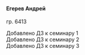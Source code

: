 #### Егерев Андрей  
гр. 6413  

Добавлено ДЗ к семинару 1  
Добавлено ДЗ к семинару 2  
Добавлено ДЗ к семинару 3  
